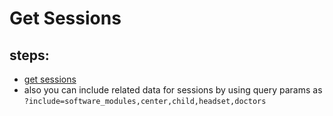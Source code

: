 # Get Sessions

## steps:

- [get sessions](https://documenter.getpostman.com/view/12318086/2sA3Bt3pg1#93f43f9f-3848-4924-b059-b126d5c8504d)
- also you can include related data for sessions by using query params as `?include=software_modules,center,child,headset,doctors`
